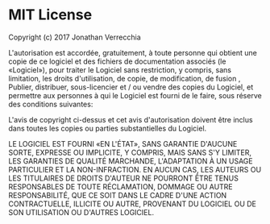 # MIT License

Copyright (c) 2017 Jonathan Verrecchia

L'autorisation est accordée, gratuitement, à toute personne qui obtient une copie de ce logiciel et des fichiers de documentation associés (le «Logiciel»), pour traiter le Logiciel sans restriction, y compris, sans limitation, les droits d'utilisation, de copie, de modification, de fusion , Publier, distribuer, sous-licencier et / ou vendre des copies du Logiciel, et permettre aux personnes à qui le Logiciel est fourni de le faire, sous réserve des conditions suivantes:

L'avis de copyright ci-dessus et cet avis d'autorisation doivent être inclus dans toutes les copies ou parties substantielles du Logiciel.

LE LOGICIEL EST FOURNI «EN L'ÉTAT», SANS GARANTIE D'AUCUNE SORTE, EXPRESSE OU IMPLICITE, Y COMPRIS, MAIS SANS S'Y LIMITER, LES GARANTIES DE QUALITÉ MARCHANDE, L'ADAPTATION À UN USAGE PARTICULIER ET LA NON-INFRACTION. EN AUCUN CAS, LES AUTEURS OU LES TITULAIRES DE DROITS D'AUTEUR NE POURRONT ÊTRE TENUS RESPONSABLES DE TOUTE RÉCLAMATION, DOMMAGE OU AUTRE RESPONSABILITÉ, QUE CE SOIT DANS LE CADRE D'UNE ACTION CONTRACTUELLE, ILLICITE OU AUTRE, PROVENANT DU LOGICIEL OU DE SON UTILISATION OU D'AUTRES LOGICIEL.
